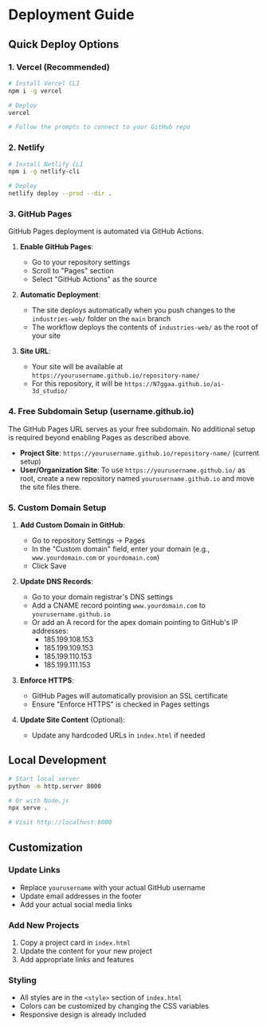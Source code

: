 # Deployment Guide

## Quick Deploy Options

### 1. Vercel (Recommended)
```bash
# Install Vercel CLI
npm i -g vercel

# Deploy
vercel

# Follow the prompts to connect to your GitHub repo
```

### 2. Netlify
```bash
# Install Netlify CLI
npm i -g netlify-cli

# Deploy
netlify deploy --prod --dir .
```

### 3. GitHub Pages
GitHub Pages deployment is automated via GitHub Actions.

1. **Enable GitHub Pages**:
   - Go to your repository settings
   - Scroll to "Pages" section
   - Select "GitHub Actions" as the source

2. **Automatic Deployment**:
   - The site deploys automatically when you push changes to the `industries-web/` folder on the `main` branch
   - The workflow deploys the contents of `industries-web/` as the root of your site

3. **Site URL**:
   - Your site will be available at `https://yourusername.github.io/repository-name/`
   - For this repository, it will be `https://N7ggaa.github.io/ai-3d_studio/`

### 4. Free Subdomain Setup (username.github.io)
The GitHub Pages URL serves as your free subdomain. No additional setup is required beyond enabling Pages as described above.

- **Project Site**: `https://yourusername.github.io/repository-name/` (current setup)
- **User/Organization Site**: To use `https://yourusername.github.io/` as root, create a new repository named `yourusername.github.io` and move the site files there.

### 5. Custom Domain Setup
1. **Add Custom Domain in GitHub**:
   - Go to repository Settings → Pages
   - In the "Custom domain" field, enter your domain (e.g., `www.yourdomain.com` or `yourdomain.com`)
   - Click Save

2. **Update DNS Records**:
   - Go to your domain registrar's DNS settings
   - Add a CNAME record pointing `www.yourdomain.com` to `yourusername.github.io`
   - Or add an A record for the apex domain pointing to GitHub's IP addresses:
     - 185.199.108.153
     - 185.199.109.153
     - 185.199.110.153
     - 185.199.111.153

3. **Enforce HTTPS**:
   - GitHub Pages will automatically provision an SSL certificate
   - Ensure "Enforce HTTPS" is checked in Pages settings

4. **Update Site Content** (Optional):
   - Update any hardcoded URLs in `index.html` if needed

## Local Development
```bash
# Start local server
python -m http.server 8000

# Or with Node.js
npx serve .

# Visit http://localhost:8000
```

## Customization

### Update Links
- Replace `yourusername` with your actual GitHub username
- Update email addresses in the footer
- Add your actual social media links

### Add New Projects
1. Copy a project card in `index.html`
2. Update the content for your new project
3. Add appropriate links and features

### Styling
- All styles are in the `<style>` section of `index.html`
- Colors can be customized by changing the CSS variables
- Responsive design is already included
